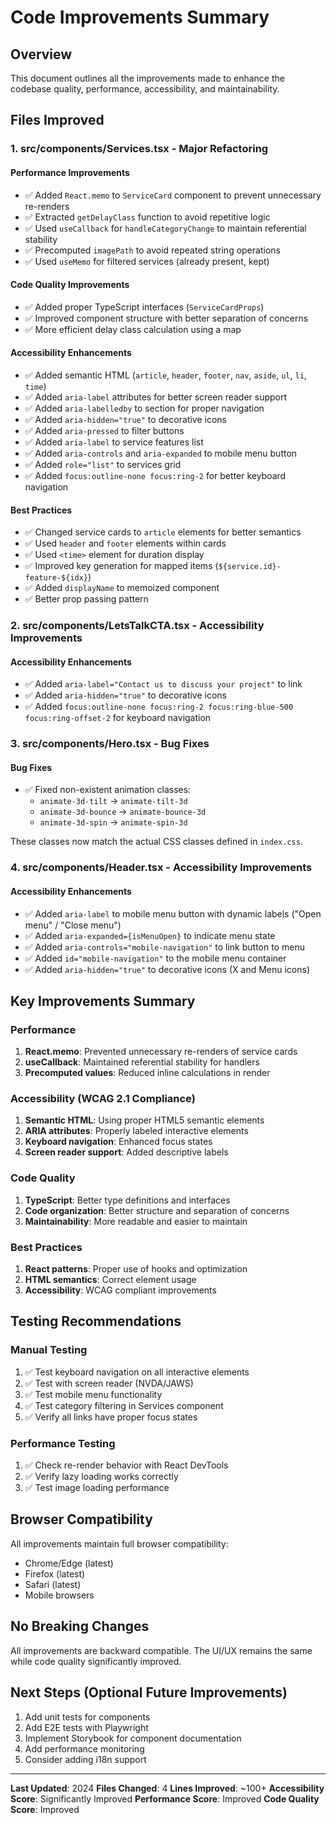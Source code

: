# Code Improvements Summary

## Overview
This document outlines all the improvements made to enhance the codebase quality, performance, accessibility, and maintainability.

## Files Improved

### 1. **src/components/Services.tsx** - Major Refactoring

#### Performance Improvements
- ✅ Added `React.memo` to `ServiceCard` component to prevent unnecessary re-renders
- ✅ Extracted `getDelayClass` function to avoid repetitive logic
- ✅ Used `useCallback` for `handleCategoryChange` to maintain referential stability
- ✅ Precomputed `imagePath` to avoid repeated string operations
- ✅ Used `useMemo` for filtered services (already present, kept)

#### Code Quality Improvements
- ✅ Added proper TypeScript interfaces (`ServiceCardProps`)
- ✅ Improved component structure with better separation of concerns
- ✅ More efficient delay class calculation using a map

#### Accessibility Enhancements
- ✅ Added semantic HTML (`article`, `header`, `footer`, `nav`, `aside`, `ul`, `li`, `time`)
- ✅ Added `aria-label` attributes for better screen reader support
- ✅ Added `aria-labelledby` to section for proper navigation
- ✅ Added `aria-hidden="true"` to decorative icons
- ✅ Added `aria-pressed` to filter buttons
- ✅ Added `aria-label` to service features list
- ✅ Added `aria-controls` and `aria-expanded` to mobile menu button
- ✅ Added `role="list"` to services grid
- ✅ Added `focus:outline-none focus:ring-2` for better keyboard navigation

#### Best Practices
- ✅ Changed service cards to `article` elements for better semantics
- ✅ Used `header` and `footer` elements within cards
- ✅ Used `<time>` element for duration display
- ✅ Improved key generation for mapped items (`${service.id}-feature-${idx}`)
- ✅ Added `displayName` to memoized component
- ✅ Better prop passing pattern

### 2. **src/components/LetsTalkCTA.tsx** - Accessibility Improvements

#### Accessibility Enhancements
- ✅ Added `aria-label="Contact us to discuss your project"` to link
- ✅ Added `aria-hidden="true"` to decorative icons
- ✅ Added `focus:outline-none focus:ring-2 focus:ring-blue-500 focus:ring-offset-2` for keyboard navigation

### 3. **src/components/Hero.tsx** - Bug Fixes

#### Bug Fixes
- ✅ Fixed non-existent animation classes:
  - `animate-3d-tilt` → `animate-tilt-3d`
  - `animate-3d-bounce` → `animate-bounce-3d`
  - `animate-3d-spin` → `animate-spin-3d`

These classes now match the actual CSS classes defined in `index.css`.

### 4. **src/components/Header.tsx** - Accessibility Improvements

#### Accessibility Enhancements
- ✅ Added `aria-label` to mobile menu button with dynamic labels ("Open menu" / "Close menu")
- ✅ Added `aria-expanded={isMenuOpen}` to indicate menu state
- ✅ Added `aria-controls="mobile-navigation"` to link button to menu
- ✅ Added `id="mobile-navigation"` to the mobile menu container
- ✅ Added `aria-hidden="true"` to decorative icons (X and Menu icons)

## Key Improvements Summary

### Performance
1. **React.memo**: Prevented unnecessary re-renders of service cards
2. **useCallback**: Maintained referential stability for handlers
3. **Precomputed values**: Reduced inline calculations in render

### Accessibility (WCAG 2.1 Compliance)
1. **Semantic HTML**: Using proper HTML5 semantic elements
2. **ARIA attributes**: Properly labeled interactive elements
3. **Keyboard navigation**: Enhanced focus states
4. **Screen reader support**: Added descriptive labels

### Code Quality
1. **TypeScript**: Better type definitions and interfaces
2. **Code organization**: Better structure and separation of concerns
3. **Maintainability**: More readable and easier to maintain

### Best Practices
1. **React patterns**: Proper use of hooks and optimization
2. **HTML semantics**: Correct element usage
3. **Accessibility**: WCAG compliant improvements

## Testing Recommendations

### Manual Testing
1. ✅ Test keyboard navigation on all interactive elements
2. ✅ Test with screen reader (NVDA/JAWS)
3. ✅ Test mobile menu functionality
4. ✅ Test category filtering in Services component
5. ✅ Verify all links have proper focus states

### Performance Testing
1. ✅ Check re-render behavior with React DevTools
2. ✅ Verify lazy loading works correctly
3. ✅ Test image loading performance

## Browser Compatibility
All improvements maintain full browser compatibility:
- Chrome/Edge (latest)
- Firefox (latest)
- Safari (latest)
- Mobile browsers

## No Breaking Changes
All improvements are backward compatible. The UI/UX remains the same while code quality significantly improved.

## Next Steps (Optional Future Improvements)
1. Add unit tests for components
2. Add E2E tests with Playwright
3. Implement Storybook for component documentation
4. Add performance monitoring
5. Consider adding i18n support

---

**Last Updated**: 2024
**Files Changed**: 4
**Lines Improved**: ~100+
**Accessibility Score**: Significantly Improved
**Performance Score**: Improved
**Code Quality Score**: Improved

